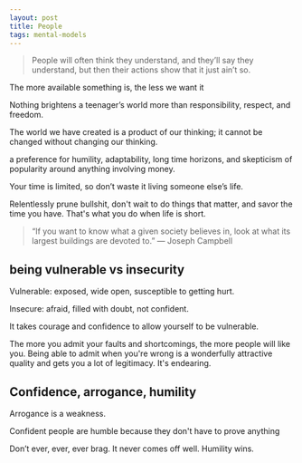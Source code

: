 ```yaml
---
layout: post
title: People 
tags: mental-models
---
```


> People will often think they understand, 
and they’ll say they understand, 
but then their actions show that it just ain’t so.


The more available something is, the less we want it

Nothing brightens a teenager’s world more than responsibility, respect, and freedom.

The world we have created is a product of our thinking; it cannot be changed without changing our thinking.

a preference for humility, adaptability, long time horizons, and skepticism of popularity around anything involving money. 

Your time is limited, so don’t waste it living someone else’s life.

Relentlessly prune bullshit, don't wait to do things that matter, and savor the time you have. That's what you do when life is short.

> “If you want to know what a given society believes in, look at what its largest buildings are devoted to.” — Joseph Campbell

## being vulnerable vs insecurity
Vulnerable: exposed, wide open, susceptible to getting hurt.

Insecure: afraid, filled with doubt, not confident.

It takes courage and confidence to allow yourself to be vulnerable.

The more you admit your faults and shortcomings, the more people will like you. 
Being able to admit when you're wrong is a wonderfully attractive quality and gets you a lot of legitimacy. It's endearing.

## Confidence, arrogance, humility 
Arrogance is a weakness.

Confident people are humble because they don't have to prove anything

Don’t ever, ever, ever brag. It never comes off well. Humility wins.
